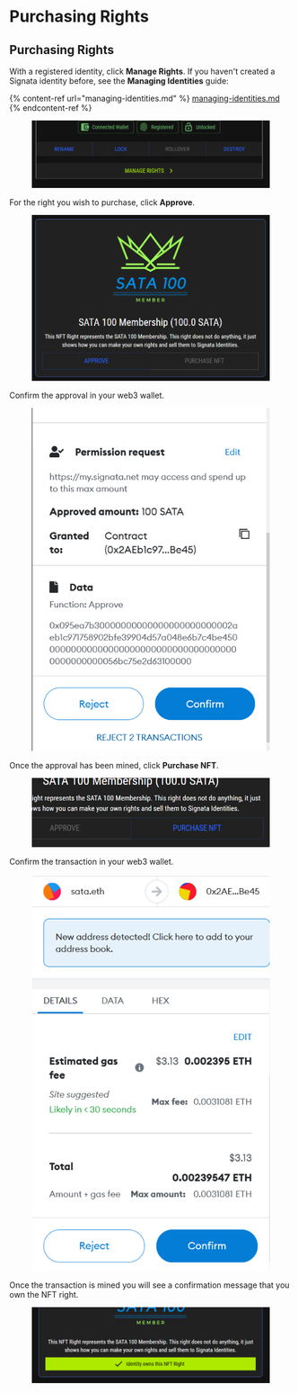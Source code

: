 # Purchasing Rights

## Purchasing Rights

With a registered identity, click **Manage Rights**. If you haven't created a Signata identity before, see the **Managing Identities** guide:

{% content-ref url="managing-identities.md" %}
[managing-identities.md](managing-identities.md)
{% endcontent-ref %}

<figure><img src="../.gitbook/assets/image (5).png" alt=""><figcaption></figcaption></figure>

For the right you wish to purchase, click **Approve**.

<figure><img src="../.gitbook/assets/image.png" alt=""><figcaption></figcaption></figure>

Confirm the approval in your web3 wallet.

<figure><img src="../.gitbook/assets/image (15).png" alt=""><figcaption></figcaption></figure>

Once the approval has been mined, click **Purchase NFT**.

<figure><img src="../.gitbook/assets/image (31).png" alt=""><figcaption></figcaption></figure>

Confirm the transaction in your web3 wallet.

<figure><img src="../.gitbook/assets/image (30).png" alt=""><figcaption></figcaption></figure>

Once the transaction is mined you will see a confirmation message that you own the NFT right.

<figure><img src="../.gitbook/assets/image (34).png" alt=""><figcaption></figcaption></figure>
